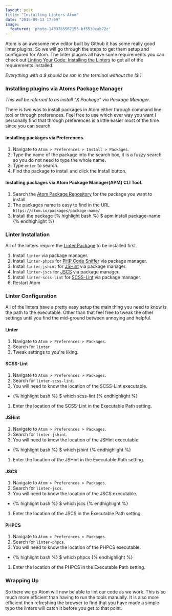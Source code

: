 ```yaml
---
layout: post
title: "Installing Linters Atom"
date: "2015-09-13 17:09"
image:
  featured: 'photo-1433785567155-bf5530cab72c'
---
```

Atom is an awesome new editor built by Github it has some really good linter plugins. So we will go through the steps to get them setup and configured for Atom. The linter plugins all have some requirements you can check out [Linting Your Code: Installing the Linters](/2015/08/27/linting-your-code-installing-the-linters/) to get all of the requirements installed.

*Everything with a $ should be ran in the terminal without the ($ ).*

### Installing plugins via Atoms Package Manager

*This will be referred to as install "X Package" via Package Manager.*

There is two was to install packages in Atom either through command line tool or through preferences. Feel free to use which ever way you want I personally find that through preferences is a little easier most of the time since you can search.

#### Installing packages via Preferences.
1. Navigate to `Atom > Preferences > Install > Packages`.
1. Type the name of the package into the search box, it is a fuzzy search so you do not need to type the whole name.
1. Type `enter` to search.
1. Find the package to install and click the Install button.

#### Installing packages via Atom Package Manager(APM) CLI Tool.
1. Search the [Atom Package Repository](https://atom.io/packages/) for the package you want to install.
1. The packages name is easy to find in the URL `https://atom.io/packages/package-name/`
1. Install the package
{% highlight bash %}
$ apm install package-name
{% endhighlight %}

### Linter Installation
All of the linters require the [Linter Package](https://atom.io/packages/linter/) to be installed first.

1. Install `linter` via package manager.
2. Install `linter-phpcs` for [PHP Code Sniffer](https://github.com/squizlabs/PHP_CodeSniffer) via package manager.
3. Install `linter-jshint` for [JSHint](http://jshint.com/) via package manager.
4. Install `linter-jscs` for [JSCS](http://jscs.info/) via package manager.
5. Install `linter-scss-lint` for [SCSS-Lint](https://github.com/brigade/scss-lint) via package manager.
6. Restart Atom

### Linter Configuration
All of the linters have a pretty easy setup the main thing you need to know is the path to the executable. Other than that feel free to tweak the other settings until you find the mid-ground between annoying and helpful.

#### Linter
1. Navigate to `Atom > Preferences > Packages`.
1. Search for `linter`
1. Tweak settings to you're liking.

#### SCSS-Lint
1. Navigate to `Atom > Preferences > Packages`.
1. Search for `linter-scss-lint`.
1. You will need to know the location of the SCSS-Lint executable.
- {% highlight bash %}
$ which scss-lint
{% endhighlight %}
1. Enter the location of the SCSS-Lint in the Executable Path setting.

#### JSHint
1. Navigate to `Atom > Preferences > Packages`.
1. Search for `linter-jshint`.
1. You will need to know the location of the JSHint executable.
- {% highlight bash %}
$ which jshint
{% endhighlight %}
1. Enter the location of the JSHint in the Executable Path setting.

#### JSCS
1. Navigate to `Atom > Preferences > Packages`.
1. Search for `linter-jscs`.
1. You will need to know the location of the JSCS executable.
- {% highlight bash %}
$ which jscs
{% endhighlight %}
1. Enter the location of the JSCS in the Executable Path setting.

#### PHPCS
1. Navigate to `Atom > Preferences > Packages`.
1. Search for `linter-phpcs`.
1. You will need to know the location of the PHPCS executable.
- {% highlight bash %}
$ which phpcs
{% endhighlight %}
1. Enter the location of the PHPCS in the Executable Path setting.

### Wrapping Up
So there we go Atom will now be able to lint our code as we work. This is so much more efficient than having to run the tools manually. It is also more efficient then refreshing the browser to find that you have made a simple typo the linters will catch it before you get to that point.
